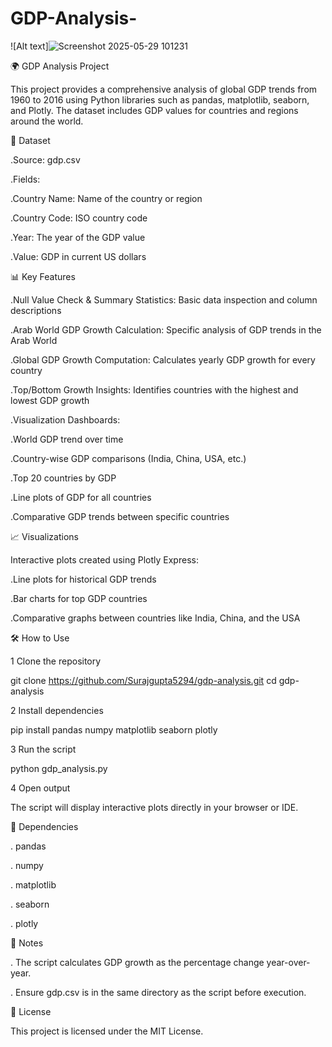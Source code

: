 # GDP-Analysis-

![Alt text]![Screenshot 2025-05-29 101231](https://github.com/user-attachments/assets/d5bc1f34-e964-45e6-8f64-b6644992b517)


🌍 GDP Analysis Project

This project provides a comprehensive analysis of global GDP trends from 1960 to 2016 using Python libraries such as pandas, matplotlib, seaborn, and Plotly. The dataset includes GDP values for countries and regions around the world.

📁 Dataset

.Source: gdp.csv

.Fields:

   .Country Name: Name of the country or region

   .Country Code: ISO country code

   .Year: The year of the GDP value

   .Value: GDP in current US dollars

📊 Key Features

.Null Value Check & Summary Statistics: Basic data inspection and column descriptions

.Arab World GDP Growth Calculation: Specific analysis of GDP trends in the Arab World

.Global GDP Growth Computation: Calculates yearly GDP growth for every country

.Top/Bottom Growth Insights: Identifies countries with the highest and lowest GDP growth

.Visualization Dashboards:

  .World GDP trend over time

  .Country-wise GDP comparisons (India, China, USA, etc.)

  .Top 20 countries by GDP

  .Line plots of GDP for all countries

  .Comparative GDP trends between specific countries

📈 Visualizations

Interactive plots created using Plotly Express:

 .Line plots for historical GDP trends

 .Bar charts for top GDP countries

 .Comparative graphs between countries like India, China, and the USA

🛠️ How to Use

1 Clone the repository

git clone https://github.com/Surajgupta5294/gdp-analysis.git
cd gdp-analysis

2 Install dependencies

pip install pandas numpy matplotlib seaborn plotly

3 Run the script

python gdp_analysis.py

4 Open output

The script will display interactive plots directly in your browser or IDE.

🧮 Dependencies

. pandas

. numpy

. matplotlib

. seaborn

. plotly

📌 Notes

 . The script calculates GDP growth as the percentage change year-over-year.
 
 . Ensure gdp.csv is in the same directory as the script before execution.

📃 License

This project is licensed under the MIT License.
